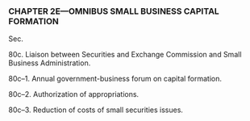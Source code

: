 ### **CHAPTER 2E—OMNIBUS SMALL BUSINESS CAPITAL FORMATION** ###

Sec.

80c. Liaison between Securities and Exchange Commission and Small Business Administration.

80c–1. Annual government-business forum on capital formation.

80c–2. Authorization of appropriations.

80c–3. Reduction of costs of small securities issues.